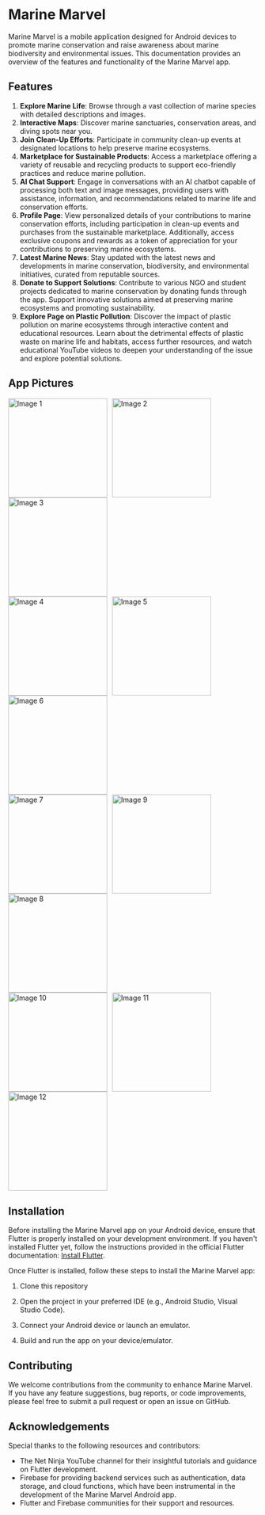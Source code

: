 



# Marine Marvel 

Marine Marvel is a mobile application designed for Android devices to promote marine conservation and raise awareness about marine biodiversity and environmental issues. This documentation provides an overview of the features and functionality of the Marine Marvel app.

## Features

1. **Explore Marine Life**: Browse through a vast collection of marine species with detailed descriptions and images.
2. **Interactive Maps**: Discover marine sanctuaries, conservation areas, and diving spots near you.
3. **Join Clean-Up Efforts**: Participate in community clean-up events at designated locations to help preserve marine ecosystems.
4. **Marketplace for Sustainable Products**: Access a marketplace offering a variety of reusable and recycling products to support eco-friendly practices and reduce marine pollution.
5. **AI Chat Support**: Engage in conversations with an AI chatbot capable of processing both text and image messages, providing users with assistance, information, and recommendations related to marine life and conservation efforts.
6. **Profile Page**: View personalized details of your contributions to marine conservation efforts, including participation in clean-up events and purchases from the sustainable marketplace. Additionally, access exclusive coupons and rewards as a token of appreciation for your contributions to preserving marine ecosystems.
7. **Latest Marine News**: Stay updated with the latest news and developments in marine conservation, biodiversity, and environmental initiatives, curated from reputable sources.
8. **Donate to Support Solutions**: Contribute to various NGO and student projects dedicated to marine conservation by donating funds through the app. Support innovative solutions aimed at preserving marine ecosystems and promoting sustainability.
9. **Explore Page on Plastic Pollution**: Discover the impact of plastic pollution on marine ecosystems through interactive content and educational resources. Learn about the detrimental effects of plastic waste on marine life and habitats, access further resources, and watch educational YouTube videos to deepen your understanding of the issue and explore potential solutions.

## App Pictures

<div style="display: flex; flex-wrap: wrap;">
    <img src="https://github.com/VINAYAK-N-MAGAJIKONDI/life/assets/122464897/5f6fa5bb-0668-4bcf-a0f2-878febddbde1" alt="Image 1" style="width: 200px; margin-right: 10px;">
    <img src="https://github.com/VINAYAK-N-MAGAJIKONDI/life/assets/122464897/b605ce8a-0381-48e3-9c22-f3d61abcddef" alt="Image 2" style="width: 200px; margin-right: 10px;">
    <img src="https://github.com/VINAYAK-N-MAGAJIKONDI/life/assets/122464897/73f62c20-42e7-4183-b088-2f1829014d15" alt="Image 3" style="width: 200px; margin-right: 10px;">
</div>

<div style="display: flex; flex-wrap: wrap;">
    <img src="https://github.com/VINAYAK-N-MAGAJIKONDI/life/assets/122464897/8f097519-4205-4389-8d36-2f07755b531f" alt="Image 4" style="width: 200px; margin-right: 10px;">
    <img src="https://github.com/VINAYAK-N-MAGAJIKONDI/life/assets/122464897/9e3a1ec3-da11-4d5b-996e-2f75eef99b98" alt="Image 5" style="width: 200px; margin-right: 10px;">
    <img src="https://github.com/VINAYAK-N-MAGAJIKONDI/life/assets/122464897/2ac4e04f-6edc-4126-8331-cf0e23ae88a4" alt="Image 6" style="width: 200px; margin-right: 10px;">
</div>

<div style="display: flex; flex-wrap: wrap;">
    <img src="https://github.com/VINAYAK-N-MAGAJIKONDI/life/assets/122464897/e829b9e8-f48f-49bc-9bb7-8142746f1614" alt="Image 7" style="width: 200px; margin-right: 10px;">
     <img src="https://github.com/VINAYAK-N-MAGAJIKONDI/life/assets/122464897/f45a2cbb-9351-4555-ad55-a49c69cc166f" alt="Image 9" style="width: 200px; margin-right: 10px;">
    <img src="https://github.com/VINAYAK-N-MAGAJIKONDI/life/assets/122464897/9249713d-fe80-4122-96e5-247466e7af9d" alt="Image 8" style="width: 200px; margin-right: 10px;">
</div>

<div style="display: flex; flex-wrap: wrap;">
    <img src="https://github.com/VINAYAK-N-MAGAJIKONDI/life/assets/122464897/35c60f08-79a0-490c-b194-590447ad274d" alt="Image 10" style="width: 200px; margin-right: 10px;">
    <img src="https://github.com/VINAYAK-N-MAGAJIKONDI/life/assets/122464897/4d4e9178-0bf1-42bd-859b-ad5aa8814ca2" alt="Image 11" style="width: 200px; margin-right: 10px;">
    <img src="https://github.com/VINAYAK-N-MAGAJIKONDI/life/assets/122464897/954201ac-6cae-4ae3-987e-d05c37f82524" alt="Image 12" style="width: 200px; margin-right: 10px;">
</div>








## Installation

Before installing the Marine Marvel app on your Android device, ensure that Flutter is properly installed on your development environment. If you haven't installed Flutter yet, follow the instructions provided in the official Flutter documentation: [Install Flutter](https://flutter.dev/docs/get-started/install).

Once Flutter is installed, follow these steps to install the Marine Marvel app:

1. Clone this repository

 
 

2. Open the project in your preferred IDE (e.g., Android Studio, Visual Studio Code).

3. Connect your Android device or launch an emulator.

4. Build and run the app on your device/emulator.

## Contributing

We welcome contributions from the community to enhance Marine Marvel. If you have any feature suggestions, bug reports, or code improvements, please feel free to submit a pull request or open an issue on GitHub.

## Acknowledgements

Special thanks to the following resources and contributors:

- The Net Ninja YouTube channel for their insightful tutorials and guidance on Flutter development.
- Firebase for providing backend services such as authentication, data storage, and cloud functions, which have been instrumental in the development of the Marine Marvel Android app.
- Flutter and Firebase communities for their support and resources.

